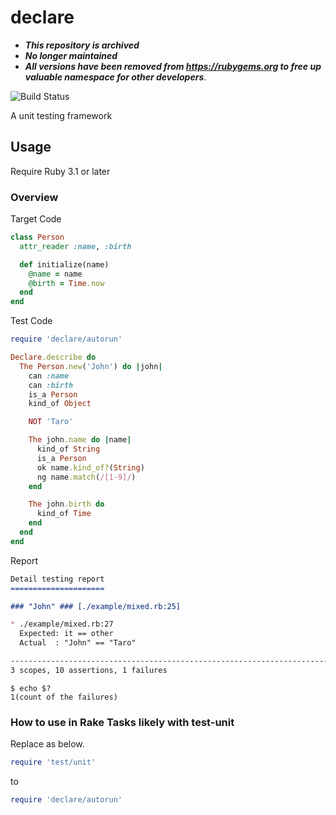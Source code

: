 # declare

- _**This repository is archived**_
- _**No longer maintained**_
- _**All versions have been removed from <https://rubygems.org> to free up valuable namespace for other developers**_.

![Build Status](https://github.com/kachick/declare/actions/workflows/test_behaviors.yml/badge.svg?branch=main)

A unit testing framework

## Usage

Require Ruby 3.1 or later

### Overview

Target Code

```ruby
class Person
  attr_reader :name, :birth

  def initialize(name)
    @name = name
    @birth = Time.now
  end
end
```

Test Code

```ruby
require 'declare/autorun'

Declare.describe do
  The Person.new('John') do |john|
    can :name
    can :birth
    is_a Person
    kind_of Object

    NOT 'Taro'

    The john.name do |name|
      kind_of String
      is_a Person
      ok name.kind_of?(String)
      ng name.match(/[1-9]/)
    end

    The john.birth do
      kind_of Time
    end
  end
end
```

Report

```markdown
Detail testing report
=====================

### "John" ### [./example/mixed.rb:25]

* ./example/mixed.rb:27
  Expected: it == other
  Actual  : "John" == "Taro"

------------------------------------------------------------------------------
3 scopes, 10 assertions, 1 failures
```

```console
$ echo $?
1(count of the failures)
```

### How to use in Rake Tasks likely with test-unit

Replace as below.

```ruby
require 'test/unit'
```

to

```ruby
require 'declare/autorun'
```
